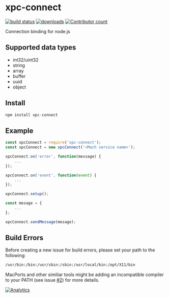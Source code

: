 # xpc-connect

[![build status](https://travis-ci.com/jongear/xpc-connect.svg?branch=master)](https://travis-ci.com/jongear/xpc-connect) [![downloads](https://img.shields.io/npm/dt/xpc-connect.svg)](https://www.npmjs.com/package/xpc-connect) [![Contributor count](https://img.shields.io/github/contributors/jongear/xpc-connect.svg)](https://github.com/jongear/xpc-connect/graphs/contributors)

Connection binding for node.js

## Supported data types

 * int32/uint32
 * string
 * array
 * buffer
 * uuid
 * object

## Install
```js
npm install xpc-connect
```

## Example

```js
const xpcConnect = require('xpc-connect');
const xpcConnect = new xpcConnect('<Mach service name>');

xpcConnect.on('error', function(message) {
    ...
});

xpcConnect.on('event', function(event) {
    ...
});

xpcConnect.setup();

const mesage = {
    ... 
};

xpcConnect.sendMessage(mesage);
```

## Build Errors

Before creating a new issue for build errors, please set your path to the following:

```sh
/usr/bin:/bin:/usr/sbin:/sbin:/usr/local/bin:/opt/X11/bin
```

MacPorts and other similiar tools might be adding an incompatible compiler to your PATH (see issue [#2](https://github.com/sandeepmistry/node-xpc-connect/issues/2)) for more details.

[![Analytics](https://ga-beacon.appspot.com/UA-56089547-1/sandeepmistry/node-xpc-connect?pixel)](https://github.com/igrigorik/ga-beacon)

